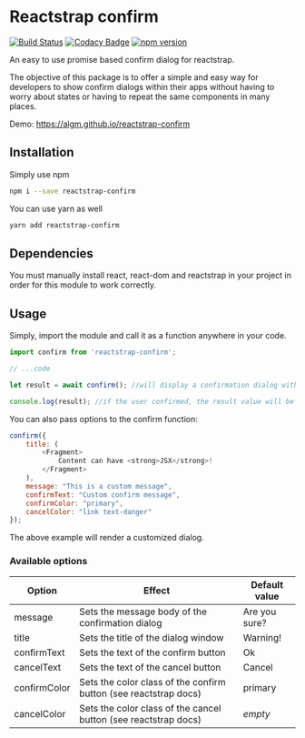 # Reactstrap confirm

[![Build Status](https://travis-ci.org/algm/reactstrap-confirm.svg?branch=master)](https://travis-ci.org/algm/reactstrap-confirm)
[![Codacy Badge](https://api.codacy.com/project/badge/Grade/8b2a2d88066f4f46a1bff876093a35b7)](https://www.codacy.com/app/piticonejo/reactstrap-confirm?utm_source=github.com&utm_medium=referral&utm_content=algm/reactstrap-confirm&utm_campaign=Badge_Grade)
[![npm version](https://badge.fury.io/js/reactstrap-confirm.svg)](https://badge.fury.io/js/reactstrap-confirm)

An easy to use promise based confirm dialog for reactstrap.

The objective of this package is to offer a simple and easy way for developers to show confirm dialogs within their apps without having to worry about states or having to repeat the same components in many places.

Demo: https://algm.github.io/reactstrap-confirm

## Installation

Simply use npm

```bash
npm i --save reactstrap-confirm
```

You can use yarn as well

```bash
yarn add reactstrap-confirm
```

## Dependencies

You must manually install react, react-dom and reactstrap in your project in order for this module to work correctly.

## Usage

Simply, import the module and call it as a function anywhere in your code.

```javascript
import confirm from 'reactstrap-confirm';

// ...code

let result = await confirm(); //will display a confirmation dialog with default settings

console.log(result); //if the user confirmed, the result value will be true, false otherwhise
```

You can also pass options to the confirm function:

```javascript
confirm({
    title: (
        <Fragment>
            Content can have <strong>JSX</strong>!
        </Fragment>
    ),
    message: "This is a custom message",
    confirmText: "Custom confirm message",
    confirmColor: "primary",
    cancelColor: "link text-danger"
});
```

The above example will render a customized dialog.

### Available options

| Option       | Effect                                                           | Default value |
| ------------ | ---------------------------------------------------------------- | ------------- |
| message      | Sets the message body of the confirmation dialog                 | Are you sure? |
| title        | Sets the title of the dialog window                              | Warning!      |
| confirmText  | Sets the text of the confirm button                              | Ok            |
| cancelText   | Sets the text of the cancel button                               | Cancel        |
| confirmColor | Sets the color class of the confirm button (see reactstrap docs) | primary       |
| cancelColor  | Sets the color class of the cancel button (see reactstrap docs)  | _empty_       |

